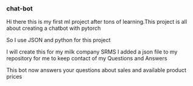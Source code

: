 ### chat-bot

Hi there this is my first ml project after tons of learning.This project is all about creating a chatbot with pytorch

So I use JSON and python for this project

I will create this for my milk company SRMS
I added a json file to my repository  for me to keep contact of my Questions and Answers

This bot now answers your questions about sales and available product prices
